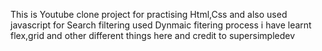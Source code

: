 This is Youtube clone project for practising Html,Css and also used javascript for Search filtering used Dynmaic fitering process
i have learnt flex,grid and other different things here and credit to supersimpledev
